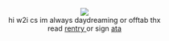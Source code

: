 <p align="center"> <img src="https://files.catbox.moe/3sffp2.jpg"> <br>
hi w2i cs im always daydreaming or offtab thx <br>
read <a href="https://rentry.co/bigbang"> rentry </a> or sign <a href="https://mcr.atabook.org"> ata </a>
</p>
